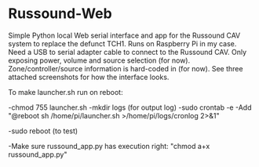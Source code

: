 # Russound-Web
Simple Python local Web serial interface and app for the Russound CAV system to replace the defunct TCH1.
Runs on Raspberry Pi in my case.
Need a USB to serial adapter cable to connect to the Russound CAV.
Only exposing power, volume and source selection (for now).
Zone/controller/source information is hard-coded in (for now).
See three attached screenshots for how the interface looks.

To make launcher.sh run on reboot:

-chmod 755 launcher.sh
-mkdir logs (for output log)
-sudo crontab -e
-Add "@reboot sh /home/pi/launcher.sh >/home/pi/logs/cronlog 2>&1"

-sudo reboot (to test)

-Make sure russound_app.py has execution right:
"chmod a+x russound_app.py"
